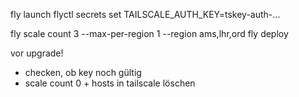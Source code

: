 
fly launch
flyctl secrets set TAILSCALE_AUTH_KEY=tskey-auth-...

fly scale count 3 --max-per-region 1 --region ams,lhr,ord
fly deploy


vor upgrade!
* checken, ob key noch gültig
* scale count 0 + hosts in tailscale löschen
